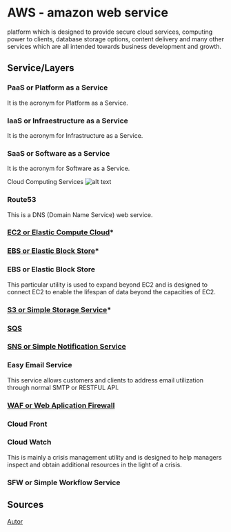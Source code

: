 # AWS - amazon web service
platform which is designed to provide secure cloud services, computing power to clients, database storage options, content delivery and many other services which are all intended towards business development and growth.

## Service/Layers

### PaaS or Platform as a Service
It is the acronym for Platform as a Service.

### IaaS or Infraestructure as a Service 
It is the acronym for Infrastructure as a Service.

### SaaS or Software as a Service
It is the acronym for Software as a Service.

Cloud Computing Services
![alt text](https://www.whizlabs.com/blog/wp-content/uploads/2019/01/cloud-computing-services.png "Cloud Computing Services")

### Route53
This is a DNS (Domain Name Service) web service.

### [EC2 or Elastic Compute Cloud](EC2.md)*

### [EBS or Elastic Block Store](EBS.md)*

### EBS or Elastic Block Store
This particular utility is used to expand beyond EC2 and is designed to connect EC2 to enable the lifespan of data beyond the capacities of EC2.

### [S3 or Simple Storage Service](EBS.md)*

### [SQS](SQS.md)


### [SNS or Simple Notification Service](SNS.md)

### Easy Email Service
This service allows customers and clients to address email utilization through normal SMTP or RESTFUL API.

### [WAF or Web Aplication Firewall](WAF.md)


### Cloud Front

### Cloud Watch
This is mainly a crisis management utility and is designed to help managers inspect and obtain additional resources in the light of a crisis.

### SFW or Simple Workflow Service

## Sources
[Autor](Autor.md)